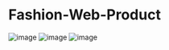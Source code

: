 # Fashion-Web-Product
![image](https://user-images.githubusercontent.com/115878376/208804515-be83d3b0-f512-4ed0-85da-e0f6058bb83e.png)
![image](https://user-images.githubusercontent.com/115878376/208804596-57b1437b-5062-4647-b819-1eb2f947fffd.png)
![image](https://user-images.githubusercontent.com/115878376/208804615-7be0f2b6-04be-4afb-a0b2-766de75f1e01.png)
